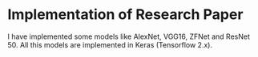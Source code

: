 # Implementation of Research Paper

I have implemented some models like AlexNet, VGG16, ZFNet and ResNet 50.
All this models are implemented in Keras (Tensorflow 2.x).
